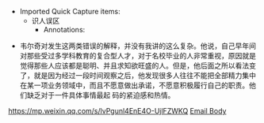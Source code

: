 - Imported Quick Capture items:
    - 识人误区
        - Annotations:

* 韦尔奇对发生这两类错误的解释，并没有我讲的这么复杂。他说，自己早年间对那些受过多学科教育的复合型人才，对于名校毕业的人非常重视，原因就是觉得那些人应该都是聪明、并且求知欲旺盛的人。但是，他后面之所以看法变了，就是因为经过一段时间观察之后，他发现很多人往往不能把全部精力集中在某一项业务领域中，而且不愿意做出承诺，不愿意积极履行自己的职责。他们缺乏对于一件具体事情最起 码的紧迫感和热情。



https://mp.weixin.qq.com/s/lvPgunl4EnE4O-UjlFZWKQ [Email Body](https://files.todoist.com/-Aepv1RYVALkg1bGII4aoW-_z6yet2sd7fHqoaO_EYbTFiPnIKcgC4en_t3RZGje/by/21878347/as/file.html)
